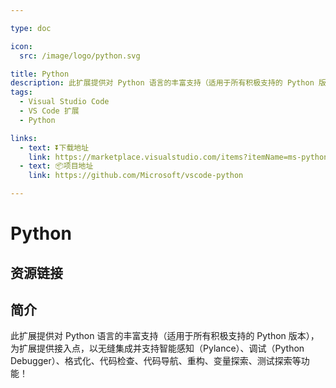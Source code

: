```yaml
---

type: doc

icon:
  src: /image/logo/python.svg

title: Python
description: 此扩展提供对 Python 语言的丰富支持（适用于所有积极支持的 Python 版本），为扩展提供接入点，以无缝集成并支持智能感知（Pylance）、调试（Python Debugger）、格式化、代码检查、代码导航、重构、变量探索、测试探索等功能！
tags:
  - Visual Studio Code
  - VS Code 扩展
  - Python

links:
  - text: ⏬下载地址
    link: https://marketplace.visualstudio.com/items?itemName=ms-python.python
  - text: 📦项目地址
    link: https://github.com/Microsoft/vscode-python

---
```


<ShowLogo />

# Python

<ShowTags />

<ShowBreadcrumb />

## 资源链接

<ShowLinks />

## 简介

此扩展提供对 Python 语言的丰富支持（适用于所有积极支持的 Python 版本），为扩展提供接入点，以无缝集成并支持智能感知（Pylance）、调试（Python Debugger）、格式化、代码检查、代码导航、重构、变量探索、测试探索等功能！
